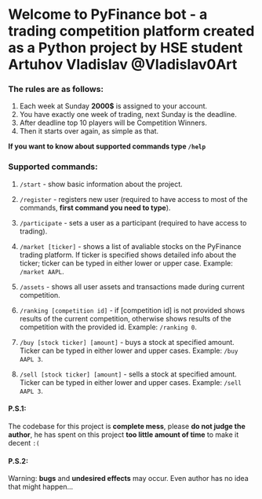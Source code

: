 # Welcome to PyFinance bot - a trading competition platform created as a Python project by HSE student Artuhov Vladislav @Vladislav0Art 


### The rules are as follows:
  1) Each week at Sunday **2000$** is assigned to your account.
  2) You have exactly one week of trading, next Sunday is the deadline.
  3) After deadline top 10 players will be Competition Winners.
  4) Then it starts over again, as simple as that.
  
**If you want to know about supported commands type `/help`**

### Supported commands:
  1) `/start` - show basic information about the project.

  2) `/register` - registers new user (required to have access to most of the commands, **first command you need to type**).

  3) `/participate` - sets a user as a participant (required to have access to trading).

  4) `/market [ticker]` - shows a list of avaliable stocks on the PyFinance trading platform. If ticker is specified shows detailed info about the ticker; ticker can be typed in either lower or upper case. Example: `/market AAPL`.

  5) `/assets` - shows all user assets and transactions made during current competition.

  6) `/ranking [competition id]` - if [competition id] is not provided shows results of the current competition, otherwise shows results of the competition with the provided id. Example: `/ranking 0`.

  7) `/buy [stock ticker] [amount]` - buys a stock at specified amount. Ticker can be typed in either lower and upper cases. Example: `/buy AAPL 3`.

  8) `/sell [stock ticker] [amount]` - sells a stock at specified amount. Ticker can be typed in either lower and upper cases. Example: `/sell AAPL 3`.


#### P.S.1: 
The codebase for this project is **complete mess**, please **do not judge the author**, he has spent on this project **too little amount of time** to make it decent `:(`

#### P.S.2:
Warning: **bugs** and **undesired effects** may occur. Even author has no idea that might happen...